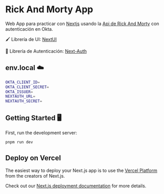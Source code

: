 # Rick And Morty App

Web App para practicar con [Nextjs](https://nextjs.org/) usando la [Api de Rick And Morty](https://rickandmortyapi.com/) con autenticación en Okta.

🖌️ Librería de UI: [NextUI](https://nextui.org/docs/)

🔐 Librería de Autenticación: [Next-Auth](https://next-auth.js.org/configuration/nextjs)

## env.local ☁️

```bash
OKTA_CLIENT_ID=
OKTA_CLIENT_SECRET=
OKTA_ISSUER=
NEXTAUTH_URL=
NEXTAUTH_SECRET=
```

## Getting Started 🖥️

First, run the development server:

```bash
pnpm run dev
```

## Deploy on Vercel

The easiest way to deploy your Next.js app is to use the [Vercel Platform](https://vercel.com/new?utm_medium=default-template&filter=next.js&utm_source=create-next-app&utm_campaign=create-next-app-readme) from the creators of Next.js.

Check out our [Next.js deployment documentation](https://nextjs.org/docs/deployment) for more details.
